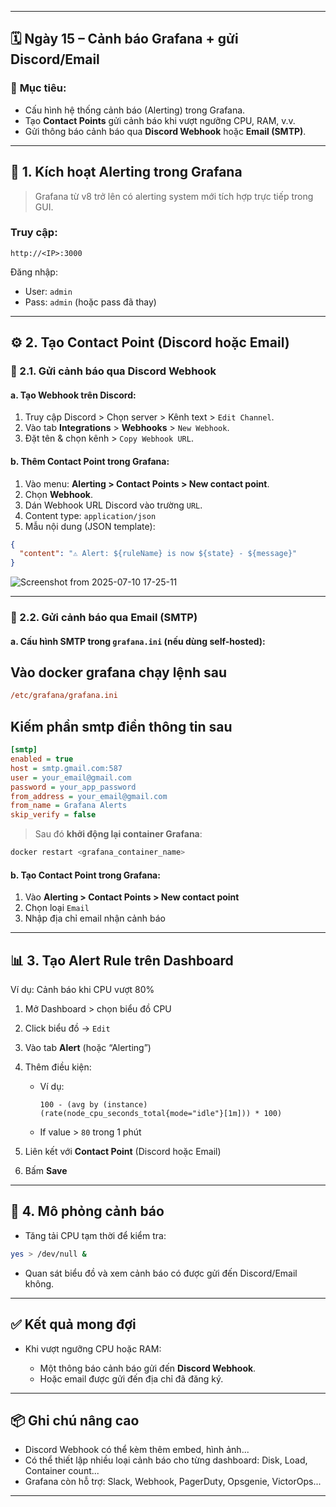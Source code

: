 

---

## 🗓 **Ngày 15 – Cảnh báo Grafana + gửi Discord/Email**

### 🎯 **Mục tiêu**:

* Cấu hình hệ thống cảnh báo (Alerting) trong Grafana.
* Tạo **Contact Points** gửi cảnh báo khi vượt ngưỡng CPU, RAM, v.v.
* Gửi thông báo cảnh báo qua **Discord Webhook** hoặc **Email (SMTP)**.

---

## 🧩 **1. Kích hoạt Alerting trong Grafana**

> Grafana từ v8 trở lên có alerting system mới tích hợp trực tiếp trong GUI.

### Truy cập:

```
http://<IP>:3000
```

Đăng nhập:

* User: `admin`
* Pass: `admin` (hoặc pass đã thay)

---

## ⚙️ **2. Tạo Contact Point (Discord hoặc Email)**

### 🔹 2.1. Gửi cảnh báo qua Discord Webhook

#### a. Tạo Webhook trên Discord:

1. Truy cập Discord > Chọn server > Kênh text > `Edit Channel`.
2. Vào tab **Integrations** > **Webhooks** > `New Webhook`.
3. Đặt tên & chọn kênh > `Copy Webhook URL`.

#### b. Thêm Contact Point trong Grafana:

1. Vào menu: **Alerting > Contact Points > New contact point**.
2. Chọn **Webhook**.
3. Dán Webhook URL Discord vào trường `URL`.
4. Content type: `application/json`
5. Mẫu nội dung (JSON template):

```json
{
  "content": "⚠️ Alert: ${ruleName} is now ${state} - ${message}"
}
```
![Screenshot from 2025-07-10 17-25-11](https://github.com/user-attachments/assets/477cc315-98ef-458c-9a66-a59df1f36431)

---

### 🔹 2.2. Gửi cảnh báo qua Email (SMTP)

#### a. Cấu hình SMTP trong `grafana.ini` (nếu dùng self-hosted):
## Vào docker grafana chạy lệnh sau
```ini
/etc/grafana/grafana.ini
```
## Kiếm phần smtp điền thông tin sau

```ini
[smtp]
enabled = true
host = smtp.gmail.com:587
user = your_email@gmail.com
password = your_app_password
from_address = your_email@gmail.com
from_name = Grafana Alerts
skip_verify = false
```

> Sau đó **khởi động lại container Grafana**:

```bash
docker restart <grafana_container_name>
```

#### b. Tạo Contact Point trong Grafana:

1. Vào **Alerting > Contact Points > New contact point**
2. Chọn loại `Email`
3. Nhập địa chỉ email nhận cảnh báo

---

## 📊 **3. Tạo Alert Rule trên Dashboard**

Ví dụ: Cảnh báo khi CPU vượt 80%

1. Mở Dashboard > chọn biểu đồ CPU
2. Click biểu đồ → `Edit`
3. Vào tab **Alert** (hoặc “Alerting”)
4. Thêm điều kiện:

   * Ví dụ:

     ```promQL
     100 - (avg by (instance) (rate(node_cpu_seconds_total{mode="idle"}[1m])) * 100)
     ```
   * If value > `80` trong 1 phút
5. Liên kết với **Contact Point** (Discord hoặc Email)
6. Bấm **Save**

---

## 🧪 **4. Mô phỏng cảnh báo**

* Tăng tải CPU tạm thời để kiểm tra:

```bash
yes > /dev/null &
```

* Quan sát biểu đồ và xem cảnh báo có được gửi đến Discord/Email không.

---

## ✅ **Kết quả mong đợi**

* Khi vượt ngưỡng CPU hoặc RAM:

  * Một thông báo cảnh báo gửi đến **Discord Webhook**.
  * Hoặc email được gửi đến địa chỉ đã đăng ký.

---

## 📦 Ghi chú nâng cao

* Discord Webhook có thể kèm thêm embed, hình ảnh...
* Có thể thiết lập nhiều loại cảnh báo cho từng dashboard: Disk, Load, Container count...
* Grafana còn hỗ trợ: Slack, Webhook, PagerDuty, Opsgenie, VictorOps...

---

